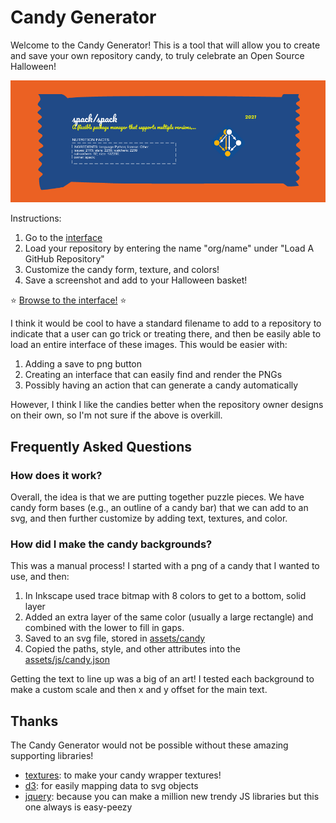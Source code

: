 # Candy Generator

Welcome to the Candy Generator! This is a tool that will allow you to create
and save your own repository candy, to truly celebrate an Open Source Halloween! 

![assets/spack-candy.png](assets/spack-candy.png)

Instructions:

 1. Go to the [interface](https://vsoch.github.io/candy-generator/)
 2. Load your repository by entering the name "org/name" under "Load A GitHub Repository"
 3. Customize the candy form, texture, and colors!
 4. Save a screenshot and add to your Halloween basket!

⭐️ [Browse to the interface!](https://vsoch.github.io/candy-generator/) ⭐️

I think it would be cool to have a standard filename to add to a repository to indicate
that a user can go trick or treating there, and then be easily able to load an entire interface
of these images. This would be easier with:

1. Adding a save to png button
2. Creating an interface that can easily find and render the PNGs
3. Possibly having an action that can generate a candy automatically

However, I think I like the candies better when the repository owner designs on their own, so
I'm not sure if the above is overkill.

## Frequently Asked Questions

### How does it work?

Overall, the idea is that we are putting together puzzle pieces. We have candy form bases (e.g., an outline of a candy bar)
that we can add to an svg, and then further customize by adding text, textures, and color. 

### How did I make the candy backgrounds?

This was a manual process! I started with a png of a candy that I wanted to use, and then:

1. In Inkscape used trace bitmap with 8 colors to get to a bottom, solid layer
2. Added an extra layer of the same color (usually a large rectangle) and combined with the lower to fill in gaps.
3. Saved to an svg file, stored in [assets/candy](assets/candy)
4. Copied the paths, style, and other attributes into the [assets/js/candy.json](assets/js/candy.json)

Getting the text to line up was a big of an art! I tested each background to make a custom scale
and then x and y offset for the main text.

## Thanks

The Candy Generator would not be possible without these amazing supporting libraries!

- [textures](https://riccardoscalco.it/textures/): to make your candy wrapper textures!
- [d3](https://d3js.org/): for easily mapping data to svg objects
- [jquery](https://jquery.com/): because you can make a million new trendy JS libraries but this one always is easy-peezy
